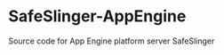 SafeSlinger-AppEngine
=====================

Source code for App Engine platform server SafeSlinger
